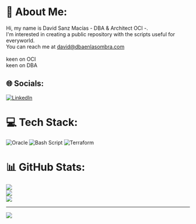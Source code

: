 # 💫 About Me:
Hi, my name is David Sanz Macías - DBA & Architect OCI -.<br>I'm interested in creating a public repository with the scripts useful for everyworld.<br>You can reach me at david@dbaenlasombra.com<br><br>keen on OCI<br>keen on DBA


## 🌐 Socials:
[![LinkedIn](https://img.shields.io/badge/LinkedIn-%230077B5.svg?logo=linkedin&logoColor=white)](https://linkedin.com/in/https://www.linkedin.com/in/david-sanz-76784588/) 

# 💻 Tech Stack:
![Oracle](https://img.shields.io/badge/Oracle-F80000?style=for-the-badge&logo=oracle&logoColor=white) ![Bash Script](https://img.shields.io/badge/bash_script-%23121011.svg?style=for-the-badge&logo=gnu-bash&logoColor=white) ![Terraform](https://img.shields.io/badge/terraform-%235835CC.svg?style=for-the-badge&logo=terraform&logoColor=white)
# 📊 GitHub Stats:
![](https://github-readme-stats.vercel.app/api?username=dbaenlasombra&theme=dark&hide_border=false&include_all_commits=false&count_private=false)<br/>
![](https://github-readme-streak-stats.herokuapp.com/?user=dbaenlasombra&theme=dark&hide_border=false)<br/>
![](https://github-readme-stats.vercel.app/api/top-langs/?username=dbaenlasombra&theme=dark&hide_border=false&include_all_commits=false&count_private=false&layout=compact)

---
[![](https://visitcount.itsvg.in/api?id=dbaenlasombra&icon=0&color=0)](https://visitcount.itsvg.in)

<!-- Proudly created with GPRM ( https://gprm.itsvg.in ) -->
